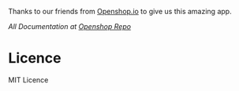
Thanks to our friends from [Openshop.io](http://openshop.io/) to give us this amazing app.

*All Documentation at [Openshop Repo](https://github.com/openshopio/openshop.io-android/blob/master/README.md)*

# Licence

MIT Licence
